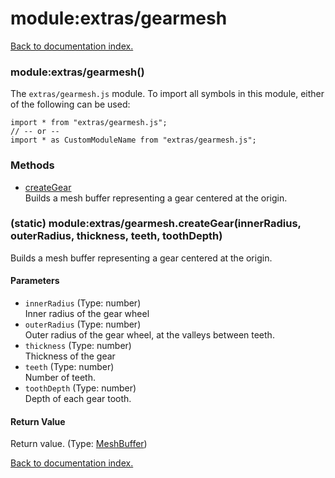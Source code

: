 # module:extras/gearmesh

[Back to documentation index.](index.md)

<a name='extras_gearmesh'></a>
### module:extras/gearmesh()

The <code>extras/gearmesh.js</code> module.
To import all symbols in this module, either of the following can be used:

    import * from "extras/gearmesh.js";
    // -- or --
    import * as CustomModuleName from "extras/gearmesh.js";

### Methods

* [createGear](#extras_gearmesh.createGear)<br>Builds a mesh buffer representing a gear centered at the origin.

<a name='extras_gearmesh.createGear'></a>
### (static) module:extras/gearmesh.createGear(innerRadius, outerRadius, thickness, teeth, toothDepth)

Builds a mesh buffer representing a gear centered at the origin.

#### Parameters

* `innerRadius` (Type: number)<br>Inner radius of the gear wheel
* `outerRadius` (Type: number)<br>Outer radius of the gear wheel, at the valleys between teeth.
* `thickness` (Type: number)<br>Thickness of the gear
* `teeth` (Type: number)<br>Number of teeth.
* `toothDepth` (Type: number)<br>Depth of each gear tooth.

#### Return Value

Return value. (Type: <a href="MeshBuffer.md">MeshBuffer</a>)

[Back to documentation index.](index.md)
